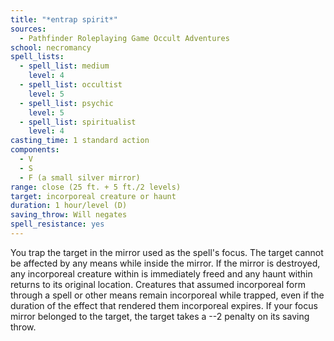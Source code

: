 ```yaml
---
title: "*entrap spirit*"
sources:
  - Pathfinder Roleplaying Game Occult Adventures
school: necromancy
spell_lists:
  - spell_list: medium
    level: 4
  - spell_list: occultist
    level: 5
  - spell_list: psychic
    level: 5
  - spell_list: spiritualist
    level: 4
casting_time: 1 standard action
components:
  - V
  - S
  - F (a small silver mirror)
range: close (25 ft. + 5 ft./2 levels)
target: incorporeal creature or haunt
duration: 1 hour/level (D)
saving_throw: Will negates
spell_resistance: yes
---
```


You trap the target in the mirror used as the spell's focus. The target cannot be affected by any means while inside the mirror. If the mirror is destroyed, any incorporeal creature within is immediately freed and any haunt within returns to its original location. Creatures that assumed incorporeal form through a spell or other means remain incorporeal while trapped, even if the duration of the effect that rendered them incorporeal expires. If your focus mirror belonged to the target, the target takes a --2 penalty on its saving throw.
